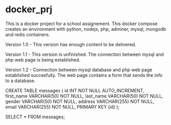 # docker_prj

This is a docker project for a school assignement. 
This docker compose creates an environment with python, nodejs, php, adminer, mysql, mongodb and redis containers.

Version 1.0 - This version has enough content to be delivered.

Version 1.1 - This version is unfinished. The connection between mysql and php web page is being established.

Version 1.2 - Connection between mysql database and php web page established succesfully. The web page contains a form that sends the info to a database.


CREATE TABLE messages (
    id INT NOT NULL AUTO_INCREMENT,
    first_name VARCHAR(50) NOT NULL,
    last_name VARCHAR(50) NOT NULL,
    gender VARCHAR(50) NOT NULL,
    address VARCHAR(255) NOT NULL,
    email VARCHAR(255) NOT NULL,
    PRIMARY KEY (id)
);

SELECT * FROM messages;

<!-- To do:

Dependencies

Mongo - Python connection

Redis - Nodejs Connection

Nodejs basic webpage

Databases - save only the databases